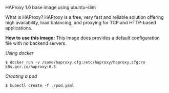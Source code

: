 
HAProxy 1.6 base image using ubuntu-slim

What is HAProxy?
HAProxy is a free, very fast and reliable solution offering high availability, load balancing, and proxying for TCP and HTTP-based applications.

**How to use this image:**
This image does provides a default configuration file with no backend servers.

*Using docker*
```
$ docker run -v /some/haproxy.cfg:/etc/haproxy/haproxy.cfg:ro k8s.gcr.io/haproxy:0.5
```

*Creating a pod*
```
$ kubectl create -f ./pod.yaml
```
